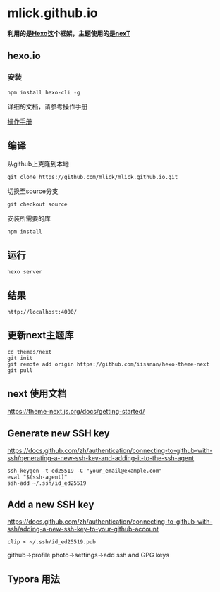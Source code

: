 # mlick.github.io
**利用的是[Hexo](https://github.com/hexojs/hexo)这个框架，主题使用的是[nexT](http://theme-next.iissnan.com/)**
## hexo.io

### 安装

```shell
npm install hexo-cli -g
```

详细的文档，请参考操作手册

[操作手册](https://hexo.io/zh-cn/docs/)


## 编译
从github上克隆到本地
```
git clone https://github.com/mlick/mlick.github.io.git
```
切换至source分支 
```
git checkout source
```
安装所需要的库 
```
npm install
```
## 运行
    hexo server
## 结果
    http://localhost:4000/
## 更新next主题库
```
cd themes/next
git init
git remote add origin https://github.com/iissnan/hexo-theme-next
git pull
```

## next 使用文档
https://theme-next.js.org/docs/getting-started/

## Generate new SSH key
https://docs.github.com/zh/authentication/connecting-to-github-with-ssh/generating-a-new-ssh-key-and-adding-it-to-the-ssh-agent
```shell
ssh-keygen -t ed25519 -C "your_email@example.com"
eval "$(ssh-agent)"
ssh-add ~/.ssh/id_ed25519

```

## Add a new SSH key
https://docs.github.com/zh/authentication/connecting-to-github-with-ssh/adding-a-new-ssh-key-to-your-github-account
```shell
clip < ~/.ssh/id_ed25519.pub
```
github->profile photo->settings->add ssh and GPG keys


## Typora 用法
